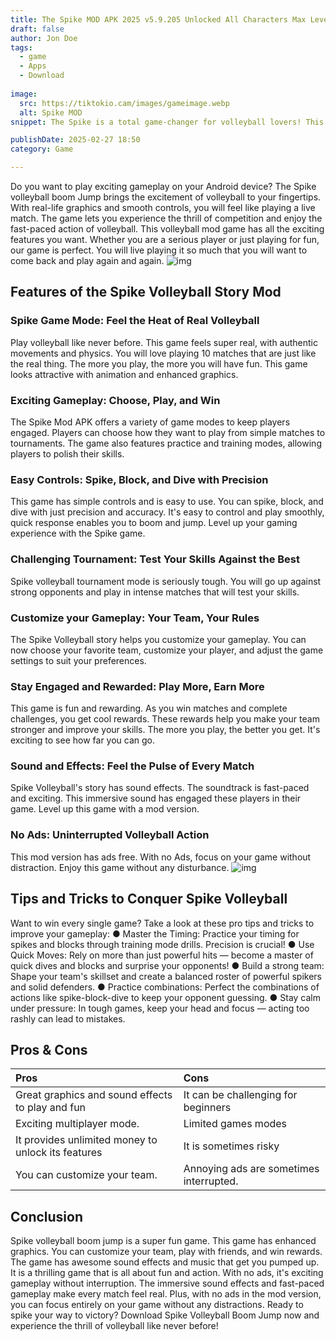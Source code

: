 ```yaml
---
title: The Spike MOD APK 2025 v5.9.205 Unlocked All Characters Max Level
draft: false
author: Jon Doe 
tags:
  - game
  - Apps
  - Download
  
image:
  src: https://tiktokio.cam/images/gameimage.webp
  alt: Spike MOD
snippet: The Spike is a total game-changer for volleyball lovers! This exciting volleyball game would take your skills to the next level! It is a place where you compete with your opponents, which will help you to stay focused and build confidence. 

publishDate: 2025-02-27 18:50
category: Game

---
```


Do you want to play exciting gameplay on your Android device? The Spike volleyball boom Jump brings the excitement of volleyball to your fingertips. With real-life graphics and smooth controls, you will feel like playing a live match. The game lets you experience the thrill of competition and enjoy the fast-paced action of volleyball.
This volleyball mod game has all the exciting features you want. Whether you are a serious player or just playing for fun, our game is perfect. You will live playing it so much that you will want to come back and play again and again.
![img](https://tiktokio.cam/images/gameimage.webp)


## **Features of the Spike Volleyball Story Mod**
### **Spike Game Mode: Feel the Heat of Real Volleyball**
Play volleyball like never before. This game feels super real, with authentic movements and physics. You will love playing 10 matches that are just like the real thing.  The more you play, the more you will have fun. This game looks attractive with animation and enhanced graphics.

### **Exciting Gameplay:  Choose, Play, and Win**
The Spike Mod APK offers a variety of game modes to keep players engaged. Players can choose how they want to play from simple matches to tournaments. The game also features practice and training modes, allowing players to polish their skills.
### **Easy Controls: Spike, Block, and Dive with Precision**
This game has simple controls and is easy to use. You can spike, block, and dive with just precision and accuracy. It's easy to control and play smoothly, quick response enables you to boom and jump. Level up your gaming experience with the Spike game.

### **Challenging Tournament: Test Your Skills Against the Best**
Spike volleyball tournament mode is seriously tough. You will go up against strong opponents and play in intense matches that will test your skills.

### **Customize your Gameplay: Your Team, Your Rules**
The Spike Volleyball story helps you customize your gameplay.  You can now choose your favorite team, customize your player, and adjust the game settings to suit your preferences.

### **Stay Engaged and Rewarded: Play More, Earn More**
This game is fun and rewarding. As you win matches and complete challenges, you get cool rewards. These rewards help you make your team stronger and improve your skills. The more you play, the better you get. It's exciting to see how far you can go.

### **Sound and Effects: Feel the Pulse of Every Match**
Spike Volleyball's story has sound effects. The soundtrack is fast-paced and exciting. This immersive sound has engaged these players in their game. Level up this game with a mod version.

### **No Ads: Uninterrupted Volleyball Action**
This mod version has ads free. With no Ads, focus on your game without distraction. Enjoy this game without any disturbance.
![img](https://tiktokio.cam/images/spikerating.webp)

## **Tips and Tricks to Conquer Spike Volleyball**

Want to win every single game? Take a look at these pro tips and tricks to improve your gameplay:
 ● 	Master the Timing: Practice your timing for spikes and blocks through training mode drills. Precision is crucial!
 ● 	Use Quick Moves: Rely on more than just powerful hits — become a master of quick dives and blocks and surprise your opponents!
 ● 	Build a strong team: Shape your team's skillset and create a balanced roster of powerful spikers and solid defenders.
 ● 	Practice combinations: Perfect the combinations of actions like spike-block-dive to keep your opponent guessing.
 ● 	Stay calm under pressure: In tough games, keep your head and focus — acting too rashly can lead to mistakes.

## **Pros & Cons**

| Pros | Cons |
| :---- | :---- |
| Great graphics and sound effects to play and fun | It can be challenging for beginners  |
| Exciting multiplayer mode. | Limited games modes |
| It provides unlimited money to unlock its features | It is sometimes risky |
| You can customize your team. | Annoying ads are sometimes interrupted. |

##  **Conclusion**
Spike volleyball boom jump is a super fun game. This game has enhanced graphics. You can customize your team, play with friends, and win rewards. The game has awesome sound effects and music that get you pumped up. It is a thrilling game that is all about fun and action. With no ads, it's exciting gameplay without interruption. The immersive sound effects and fast-paced gameplay make every match feel real. Plus, with no ads in the mod version, you can focus entirely on your game without any distractions. Ready to spike your way to victory? Download Spike Volleyball Boom Jump now and experience the thrill of volleyball like never before!
